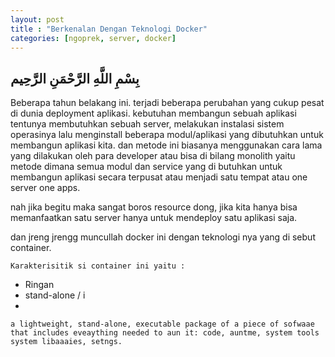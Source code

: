 ```yaml
---
layout: post
title : "Berkenalan Dengan Teknologi Docker"
categories: [ngoprek, server, docker]
---
```


## بِسْمِ اللَّهِ الرَّحْمَنِ الرَّحِيم


Beberapa tahun belakang ini. terjadi beberapa perubahan yang cukup pesat di dunia deployment aplikasi. kebutuhan membangun sebuah aplikasi tentunya membutuhkan sebuah server, melakukan instalasi sistem operasinya lalu menginstall beberapa modul/aplikasi yang dibutuhkan untuk membangun aplikasi kita. dan metode ini biasanya menggunakan cara lama yang dilakukan oleh para developer atau bisa di bilang monolith yaitu metode dimana semua modul dan service yang di butuhkan untuk membangun aplikasi secara terpusat atau menjadi satu tempat atau one server one apps.

nah jika begitu maka sangat boros resource dong, jika kita hanya bisa memanfaatkan satu server hanya untuk mendeploy satu aplikasi saja.

dan jreng jrengg muncullah docker ini dengan teknologi nya yang di sebut container.

`Karakterisitik si container ini yaitu : `
- Ringan
- stand-alone / i
- 

`a lightweight, stand-alone, executable package of a piece of sofwaae that includes eveaything needed to aun it: code, auntme, system tools system libaaaies, setngs.`




